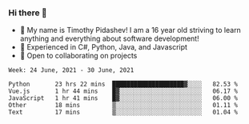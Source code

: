 ### Hi there 👋
- :adult: My name is Timothy Pidashev! I am a 16 year old striving to learn anything and everything about software development!
- :evergreen_tree: Experienced in C#, Python, Java, and Javascript
- 👯 Open to collaborating on projects

<!--START_SECTION:waka-->
```text
Week: 24 June, 2021 - 30 June, 2021

Python       23 hrs 22 mins  ████████████████████▓░░░░   82.53 % 
Vue.js       1 hr 44 mins    █▓░░░░░░░░░░░░░░░░░░░░░░░   06.17 % 
JavaScript   1 hr 41 mins    █▓░░░░░░░░░░░░░░░░░░░░░░░   06.00 % 
Other        18 mins         ▒░░░░░░░░░░░░░░░░░░░░░░░░   01.11 % 
Text         17 mins         ▒░░░░░░░░░░░░░░░░░░░░░░░░   01.04 % 
```
<!--END_SECTION:waka-->
